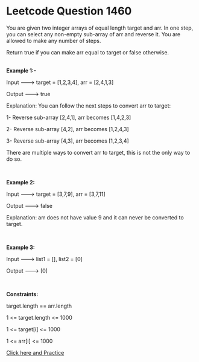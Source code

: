 # Leetcode Question 1460
You are given two integer arrays of equal length target and arr. In one step, you can select any non-empty sub-array of arr and reverse it. You are allowed to make any number of steps.

Return true if you can make arr equal to target or false otherwise.
<br /> 
<br>

**Example 1:-**

Input --->  target = [1,2,3,4], arr = [2,4,1,3]

Output --->  true

Explanation: You can follow the next steps to convert arr to target:

1- Reverse sub-array [2,4,1], arr becomes [1,4,2,3]

2- Reverse sub-array [4,2], arr becomes [1,2,4,3]

3- Reverse sub-array [4,3], arr becomes [1,2,3,4]

There are multiple ways to convert arr to target, this is not the only way to do so.

<br /> 

**Example 2:**

Input --->  target = [3,7,9], arr = [3,7,11]

Output --->  false

Explanation: arr does not have value 9 and it can never be converted to target.
 
 <br/>

 **Example 3:**

Input ---> list1 = [], list2 = [0]

Output --->   [0]
 
 <br/>
 
**Constraints:**

target.length == arr.length

1 <= target.length <= 1000

1 <= target[i] <= 1000

1 <= arr[i] <= 1000

<a href=https://leetcode.com/problems/make-two-arrays-equal-by-reversing-sub-arrays/ id="logo">Click here and Practice</a>
